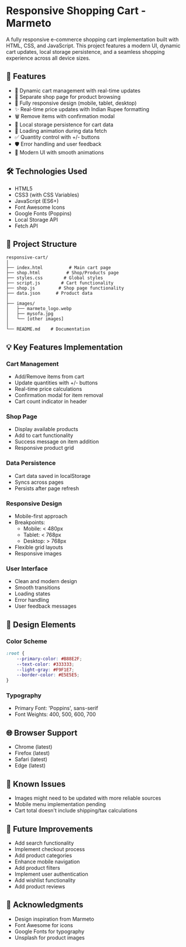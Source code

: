 # Responsive Shopping Cart - Marmeto

A fully responsive e-commerce shopping cart implementation built with HTML, CSS, and JavaScript. This project features a modern UI, dynamic cart updates, local storage persistence, and a seamless shopping experience across all device sizes.

## 🌟 Features

- 🛒 Dynamic cart management with real-time updates
- 🏪 Separate shop page for product browsing
- 📱 Fully responsive design (mobile, tablet, desktop)
- ✨ Real-time price updates with Indian Rupee formatting
- 🗑️ Remove items with confirmation modal
- 💾 Local storage persistence for cart data
- 🔄 Loading animation during data fetch
- ✅ Quantity control with +/- buttons
- 🛡️ Error handling and user feedback
- 🎨 Modern UI with smooth animations

## 🛠️ Technologies Used

- HTML5
- CSS3 (with CSS Variables)
- JavaScript (ES6+)
- Font Awesome Icons
- Google Fonts (Poppins)
- Local Storage API
- Fetch API

## 📁 Project Structure

```
responsive-cart/
│
├── index.html          # Main cart page
├── shop.html          # Shop/Products page
├── styles.css        # Global styles
├── script.js        # Cart functionality
├── shop.js         # Shop page functionality
├── data.json      # Product data
│
├── images/
│   ├── marmeto_logo.webp
│   ├── mysofa.jpg
│   └── [other images]
│
└── README.md    # Documentation
```


## 💡 Key Features Implementation

### Cart Management
- Add/Remove items from cart
- Update quantities with +/- buttons
- Real-time price calculations
- Confirmation modal for item removal
- Cart count indicator in header

### Shop Page
- Display available products
- Add to cart functionality
- Success message on item addition
- Responsive product grid

### Data Persistence
- Cart data saved in localStorage
- Syncs across pages
- Persists after page refresh

### Responsive Design
- Mobile-first approach
- Breakpoints:
  - Mobile: < 480px
  - Tablet: < 768px
  - Desktop: > 768px
- Flexible grid layouts
- Responsive images

### User Interface
- Clean and modern design
- Smooth transitions
- Loading states
- Error handling
- User feedback messages

## 🎨 Design Elements

### Color Scheme
```css
:root {
    --primary-color: #B88E2F;
    --text-color: #333333;
    --light-gray: #F9F1E7;
    --border-color: #E5E5E5;
}
```

### Typography
- Primary Font: 'Poppins', sans-serif
- Font Weights: 400, 500, 600, 700

## 🌐 Browser Support

- Chrome (latest)
- Firefox (latest)
- Safari (latest)
- Edge (latest)

## 🐛 Known Issues

- Images might need to be updated with more reliable sources
- Mobile menu implementation pending
- Cart total doesn't include shipping/tax calculations

## 🚀 Future Improvements

- Add search functionality
- Implement checkout process
- Add product categories
- Enhance mobile navigation
- Add product filters
- Implement user authentication
- Add wishlist functionality
- Add product reviews

## 🙏 Acknowledgments

- Design inspiration from Marmeto
- Font Awesome for icons
- Google Fonts for typography
- Unsplash for product images
